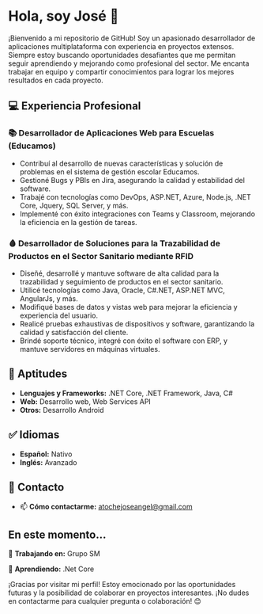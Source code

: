 
# Hola, soy José 👋

¡Bienvenido a mi repositorio de GitHub! Soy un apasionado desarrollador de aplicaciones multiplataforma con experiencia en proyectos extensos. Siempre estoy buscando oportunidades desafiantes que me permitan seguir aprendiendo y mejorando como profesional del sector. Me encanta trabajar en equipo y compartir conocimientos para lograr los mejores resultados en cada proyecto.

## 💻 Experiencia Profesional

### 📚 Desarrollador de Aplicaciones Web para Escuelas (Educamos)
- Contribuí al desarrollo de nuevas características y solución de problemas en el sistema de gestión escolar Educamos.
- Gestioné Bugs y PBIs en Jira, asegurando la calidad y estabilidad del software.
- Trabajé con tecnologías como DevOps, ASP.NET, Azure, Node.js, .NET Core, Jquery, SQL Server, y más.
- Implementé con éxito integraciones con Teams y Classroom, mejorando la eficiencia en la gestión de tareas.

### 🩸 Desarrollador de Soluciones para la Trazabilidad de Productos en el Sector Sanitario mediante RFID
- Diseñé, desarrollé y mantuve software de alta calidad para la trazabilidad y seguimiento de productos en el sector sanitario.
- Utilicé tecnologías como Java, Oracle, C#.NET, ASP.NET MVC, AngularJs, y más.
- Modifiqué bases de datos y vistas web para mejorar la eficiencia y experiencia del usuario.
- Realicé pruebas exhaustivas de dispositivos y software, garantizando la calidad y satisfacción del cliente.
- Brindé soporte técnico, integré con éxito el software con ERP, y mantuve servidores en máquinas virtuales.

## 📝 Aptitudes

- **Lenguajes y Frameworks:** .NET Core, .NET Framework, Java, C#
- **Web:** Desarrollo web, Web Services API
- **Otros:** Desarrollo Android

## :white_check_mark: Idiomas

- **Español:** Nativo
- **Inglés:** Avanzado

## 📧 Contacto

- 📫 **Cómo contactarme:** atochejoseangel@gmail.com

## En este momento...

🔭 **Trabajando en:** Grupo SM

🌱 **Aprendiendo:** .Net Core


¡Gracias por visitar mi perfil! Estoy emocionado por las oportunidades futuras y la posibilidad de colaborar en proyectos interesantes. ¡No dudes en contactarme para cualquier pregunta o colaboración! 😊
